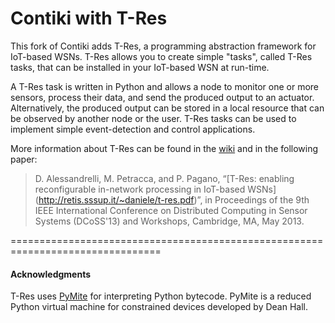 Contiki with T-Res
============================

This fork of Contiki adds T-Res, a programming abstraction framework for
IoT-based WSNs. T-Res allows you to create simple "tasks", called T-Res tasks,
that can be installed in your IoT-based WSN at run-time.

A T-Res task is written in Python and allows a node to monitor one or more
sensors, process their data, and send the produced output to an actuator.
Alternatively, the produced output can be stored in a local resource that can
be observed by another node or the user. T-Res tasks can be used to implement
simple event-detection and control applications.

More information about T-Res can be found in the
[wiki](https://github.com/tecip-nes/contiki-tres/wiki) and in the following
paper:
> D. Alessandrelli, M. Petracca, and P. Pagano, “[T-Res: enabling 
reconfigurable in-network processing in IoT-based WSNs]
(http://retis.sssup.it/~daniele/t-res.pdf)”, in Proceedings of the 9th IEEE
International Conference on Distributed Computing in Sensor Systems (DCoSS'13)
and Workshops, Cambridge, MA, May 2013.

================================================================================

#### Acknowledgments

T-Res uses [PyMite](https://code.google.com/p/python-on-a-chip/) for 
interpreting Python bytecode. PyMite is a reduced Python virtual machine for
constrained devices developed by Dean Hall.
